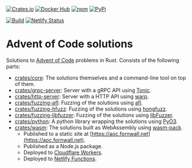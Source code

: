 [![Crates.io](https://img.shields.io/crates/v/advent-of-code.svg)](https://crates.io/crates/advent-of-code)
[![Docker Hub](https://img.shields.io/docker/v/fredrikfornwall/advent-of-code.svg?label=docker)](https://hub.docker.com/r/fredrikfornwall/advent-of-code)
[![npm](https://img.shields.io/npm/v/advent-of-code-wasm.svg)](https://www.npmjs.com/package/advent-of-code-wasm)
[![PyPi](https://img.shields.io/pypi/v/advent-of-code.svg)](https://pypi.org/project/advent-of-code/)

[![Build](https://github.com/fornwall/advent-of-code/workflows/Github%20CI/badge.svg)](https://github.com/fornwall/advent-of-code/actions?query=workflow%3A%22Github+CI%22)
[![Netlify Status](https://api.netlify.com/api/v1/badges/8cb47a76-7cd7-4545-9f10-56ba075c8e41/deploy-status)](https://app.netlify.com/sites/mystifying-blackwell-9e705f/deploys)

# Advent of Code solutions
Solutions to [Advent of Code](https://adventofcode.com/) problems in Rust. Consists of the following parts:

- [crates/core](crates/core): The solutions themselves and a command-line tool on top of them.
- [crates/grpc-server](crates/grpc-server): Server with a gRPC API using [Tonic](https://docs.rs/tonic).
- [crates/http-server](crates/http-server): Server with a HTTP API using [warp](https://github.com/seanmonstar/warp).
- [crates/fuzzing-afl](crates/fuzzing-afl): Fuzzing of the solutions using [afl](https://lcamtuf.coredump.cx/afl/).
- [crates/fuzzing-hfuzz](crates/fuzzing-hfuzz): Fuzzing of the solutions using [hongfuzz](https://honggfuzz.dev/).
- [crates/fuzzing-libfuzzer](crates/fuzzing-libfuzzer): Fuzzing of the solutions using [libFuzzer](https://llvm.org/docs/LibFuzzer.html).
- [crates/python](crates/python): A python library wrapping the solutions using [PyO3](https://pyo3.rs/).
- [crates/wasm](crates/wasm): The solutions built as WebAssembly using [wasm-pack](https://rustwasm.github.io/wasm-pack/).
  - Published to a static site at [https://aoc.fornwall.net](https://aoc.fornwall.net).
  - Published as a Node.js package.
  - Deployed to [Cloudflare Workers](https://workers.cloudflare.com/).
  - Deployed to [Netlify Functions](https://www.netlify.com/products/functions/).
